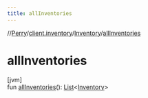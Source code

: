 ```yaml
---
title: allInventories
---
```

//[Perry](../../../index.html)/[client.inventory](../index.html)/[Inventory](index.html)/[allInventories](all-inventories.html)



# allInventories



[jvm]\
fun [allInventories](all-inventories.html)(): [List](https://kotlinlang.org/api/latest/jvm/stdlib/kotlin.collections/-list/index.html)&lt;[Inventory](index.html)&gt;




